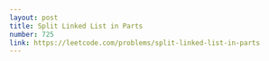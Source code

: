 ```yaml
---
layout: post
title: Split Linked List in Parts
number: 725
link: https://leetcode.com/problems/split-linked-list-in-parts
---
```

